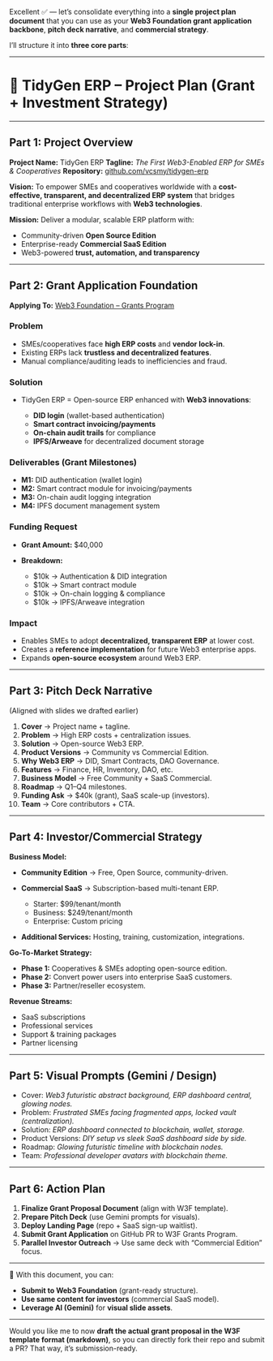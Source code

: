 Excellent ✅ — let’s consolidate everything into a **single project plan document** that you can use as your **Web3 Foundation grant application backbone**, **pitch deck narrative**, and **commercial strategy**.

I’ll structure it into **three core parts**:

---

# 📑 TidyGen ERP – Project Plan (Grant + Investment Strategy)

---

## Part 1: Project Overview

**Project Name:** TidyGen ERP
**Tagline:** *The First Web3-Enabled ERP for SMEs & Cooperatives*
**Repository:** [github.com/vcsmy/tidygen-erp](https://github.com/vcsmy/tidygen-erp)

**Vision:**
To empower SMEs and cooperatives worldwide with a **cost-effective, transparent, and decentralized ERP system** that bridges traditional enterprise workflows with **Web3 technologies**.

**Mission:**
Deliver a modular, scalable ERP platform with:

* Community-driven **Open Source Edition**
* Enterprise-ready **Commercial SaaS Edition**
* Web3-powered **trust, automation, and transparency**

---

## Part 2: Grant Application Foundation

**Applying To:** [Web3 Foundation – Grants Program](https://github.com/w3f/Grants-Program)

### Problem

* SMEs/cooperatives face **high ERP costs** and **vendor lock-in**.
* Existing ERPs lack **trustless and decentralized features**.
* Manual compliance/auditing leads to inefficiencies and fraud.

### Solution

* TidyGen ERP = Open-source ERP enhanced with **Web3 innovations**:

  * **DID login** (wallet-based authentication)
  * **Smart contract invoicing/payments**
  * **On-chain audit trails** for compliance
  * **IPFS/Arweave** for decentralized document storage

### Deliverables (Grant Milestones)

* **M1:** DID authentication (wallet login)
* **M2:** Smart contract module for invoicing/payments
* **M3:** On-chain audit logging integration
* **M4:** IPFS document management system

### Funding Request

* **Grant Amount:** \$40,000
* **Breakdown:**

  * \$10k → Authentication & DID integration
  * \$10k → Smart contract module
  * \$10k → On-chain logging & compliance
  * \$10k → IPFS/Arweave integration

### Impact

* Enables SMEs to adopt **decentralized, transparent ERP** at lower cost.
* Creates a **reference implementation** for future Web3 enterprise apps.
* Expands **open-source ecosystem** around Web3 ERP.

---

## Part 3: Pitch Deck Narrative

(Aligned with slides we drafted earlier)

1. **Cover** → Project name + tagline.
2. **Problem** → High ERP costs + centralization issues.
3. **Solution** → Open-source Web3 ERP.
4. **Product Versions** → Community vs Commercial Edition.
5. **Why Web3 ERP** → DID, Smart Contracts, DAO Governance.
6. **Features** → Finance, HR, Inventory, DAO, etc.
7. **Business Model** → Free Community + SaaS Commercial.
8. **Roadmap** → Q1–Q4 milestones.
9. **Funding Ask** → \$40k (grant), SaaS scale-up (investors).
10. **Team** → Core contributors + CTA.

---

## Part 4: Investor/Commercial Strategy

**Business Model:**

* **Community Edition** → Free, Open Source, community-driven.
* **Commercial SaaS** → Subscription-based multi-tenant ERP.

  * Starter: \$99/tenant/month
  * Business: \$249/tenant/month
  * Enterprise: Custom pricing
* **Additional Services:** Hosting, training, customization, integrations.

**Go-To-Market Strategy:**

* **Phase 1:** Cooperatives & SMEs adopting open-source edition.
* **Phase 2:** Convert power users into enterprise SaaS customers.
* **Phase 3:** Partner/reseller ecosystem.

**Revenue Streams:**

* SaaS subscriptions
* Professional services
* Support & training packages
* Partner licensing

---

## Part 5: Visual Prompts (Gemini / Design)

* Cover: *Web3 futuristic abstract background, ERP dashboard central, glowing nodes.*
* Problem: *Frustrated SMEs facing fragmented apps, locked vault (centralization).*
* Solution: *ERP dashboard connected to blockchain, wallet, storage.*
* Product Versions: *DIY setup vs sleek SaaS dashboard side by side.*
* Roadmap: *Glowing futuristic timeline with blockchain nodes.*
* Team: *Professional developer avatars with blockchain theme.*

---

## Part 6: Action Plan

1. **Finalize Grant Proposal Document** (align with W3F template).
2. **Prepare Pitch Deck** (use Gemini prompts for visuals).
3. **Deploy Landing Page** (repo + SaaS sign-up waitlist).
4. **Submit Grant Application** on GitHub PR to W3F Grants Program.
5. **Parallel Investor Outreach** → Use same deck with “Commercial Edition” focus.

---

📌 With this document, you can:

* **Submit to Web3 Foundation** (grant-ready structure).
* **Use same content for investors** (commercial SaaS model).
* **Leverage AI (Gemini)** for **visual slide assets**.

---

Would you like me to now **draft the actual grant proposal in the W3F template format (markdown)**, so you can directly fork their repo and submit a PR? That way, it’s submission-ready.


